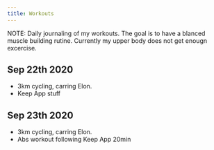 ```yaml
---
title: Workouts
---
```


NOTE: Daily journaling of my workouts. The goal is to have a blanced muscle building rutine. Currently my upper body does not get enougn excercise.


## Sep 22th 2020

- 3km cycling, carring Elon.
- Keep App stuff

## Sep 23th 2020

- 3km cycling, carring Elon.
- Abs workout following Keep App 20min
